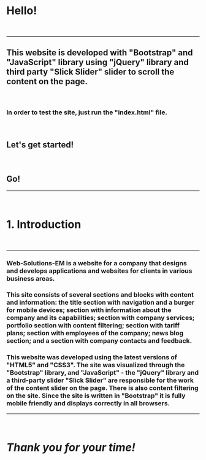 # Hello!
&nbsp;

---
## This website is developed with "Bootstrap" and "JavaScript" library using "jQuery" library and third party "Slick Slider" slider to scroll the content on the page.
&nbsp;

### In order to test the site, just run the "index.html" file.
&nbsp;

## **Let's get started!**
&nbsp;

## **Go!**
---
&nbsp;

# 1. Introduction
&nbsp;

---
### Web-Solutions-EM is a website for a company that designs and develops applications and websites for clients in various business areas.

### This site consists of several sections and blocks with content and information: the title section with navigation and a burger for mobile devices; section with information about the company and its capabilities; section with company services; portfolio section with content filtering; section with tariff plans; section with employees of the company; news blog section; and a section with company contacts and feedback.

### This website was developed using the latest versions of "HTML5" and "CSS3". The site was visualized through the "Bootstrap" library, and "JavaScript" - the "jQuery" library and a third-party slider "Slick Slider" are responsible for the work of the content slider on the page. There is also content filtering on the site. Since the site is written in "Bootstrap" it is fully mobile friendly and displays correctly in all browsers.
---
&nbsp;

# ___Thank you for your time!___ 